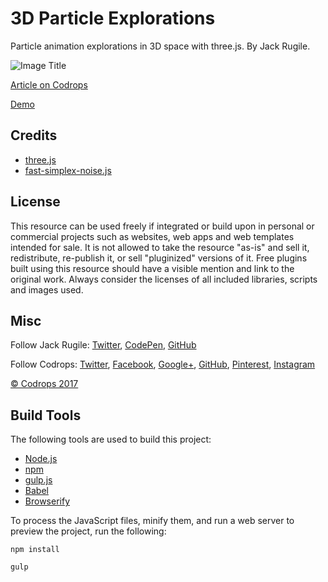# 3D Particle Explorations

Particle animation explorations in 3D space with three.js. By Jack Rugile.

![Image Title](link)

[Article on Codrops]()

[Demo]()

## Credits

- [three.js](https://threejs.org/)
- [fast-simplex-noise.js](https://github.com/matthiasdv/fast-simplex-noise-js)

## License
This resource can be used freely if integrated or build upon in personal or commercial projects such as websites, web apps and web templates intended for sale. It is not allowed to take the resource "as-is" and sell it, redistribute, re-publish it, or sell "pluginized" versions of it. Free plugins built using this resource should have a visible mention and link to the original work. Always consider the licenses of all included libraries, scripts and images used.

## Misc

Follow Jack Rugile: [Twitter](https://www.twitter.com/jackrugile), [CodePen](https://codepen.io/jackrugile/), [GitHub](https://www.github.com/jackrugile)

Follow Codrops: [Twitter](http://www.twitter.com/codrops), [Facebook](http://www.facebook.com/codrops), [Google+](https://plus.google.com/101095823814290637419), [GitHub](https://github.com/codrops), [Pinterest](http://www.pinterest.com/codrops/), [Instagram](https://www.instagram.com/codropsss/)

[© Codrops 2017](http://www.codrops.com)

## Build Tools

The following tools are used to build this project:

- [Node.js](https://nodejs.org/en/)
- [npm](https://www.npmjs.com/)
- [gulp.js](https://gulpjs.com/)
- [Babel](https://babeljs.io/)
- [Browserify](http://browserify.org/)

To process the JavaScript files, minify them, and run a web server to preview the project, run the following:

`npm install`

`gulp`
